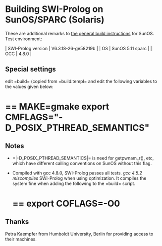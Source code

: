 # Building SWI-Prolog on SunOS/SPARC (Solaris)

These are additional remarks to [the general build instructions](unix.txt) for SunOS. Test environment:

  | SWI-Prolog version | V6.3.18-26-ge58219b |
  | OS                 | SunOS 5.11 sparc    |
  | GCC                | 4.8.0               |

## Special settings

edit =build= (copied from =build.templ= and edit the following variables to the values given below:

  ==
  MAKE=gmake
  export CMFLAGS="-D_POSIX_PTHREAD_SEMANTICS"
  ==

## Notes

  - =|-D_POSIX_PTHREAD_SEMANTICS|= is need for getpwnam_r(), etc, which have 
    different calling conventions on SunOS without this flag.
  - Compiled with gcc 4.8.0, SWI-Prolog passes all tests. 
    *gcc 4.5.2 miscompiles* SWI-Prolog when using optimization.
    It compiles the system fine when adding the following to the =build= script.

    ==
    export COFLAGS=-O0
    ==

## Thanks

Petra Kaempfer from Humboldt University, Berlin for providing access to their machines.